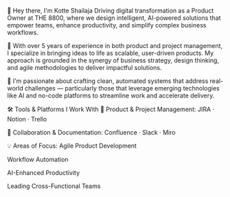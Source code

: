  👋 Hey there, I'm Kotte Shailaja
Driving digital transformation as a Product Owner at THE 8800, where we design intelligent, AI-powered solutions that empower teams, enhance productivity, and simplify complex business workflows.

💼 With over 5 years of experience in both product and project management, I specialize in bringing ideas to life as scalable, user-driven products. My approach is grounded in the synergy of business strategy, design thinking, and agile methodologies to deliver impactful solutions.

🧠 I'm passionate about crafting clean, automated systems that address real-world challenges — particularly those that leverage emerging technologies like AI and no-code platforms to streamline work and accelerate delivery.

🛠️ Tools & Platforms I Work With
📌 Product & Project Management:
JIRA · Notion · Trello

🧾 Collaboration & Documentation:
Confluence · Slack · Miro

💡 Areas of Focus:
Agile Product Development

Workflow Automation

AI-Enhanced Productivity

Leading Cross-Functional Teams





